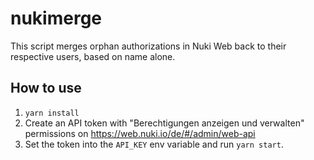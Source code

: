 # nukimerge

This script merges orphan authorizations in Nuki Web back to their respective users, based on name alone.

## How to use
1. `yarn install`
2. Create an API token with "Berechtigungen anzeigen und verwalten" permissions on https://web.nuki.io/de/#/admin/web-api
3. Set the token into the `API_KEY` env variable and run `yarn start`.
